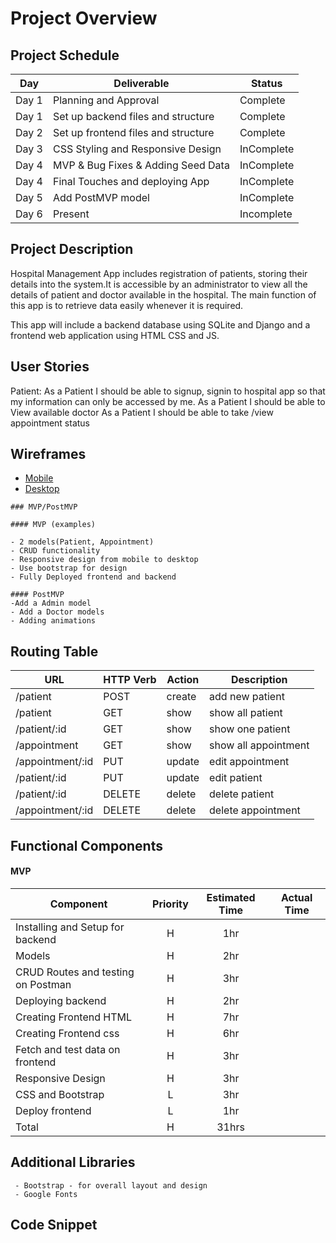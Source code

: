 # Project Overview

## Project Schedule

|  Day | Deliverable | Status
|---|---| ---|
|Day 1| Planning and Approval | Complete
|Day 1| Set up backend files and structure | Complete
|Day 2| Set up frontend files and structure | Complete
|Day 3| CSS Styling and Responsive Design | InComplete
|Day 4| MVP & Bug Fixes & Adding Seed Data | InComplete
|Day 4| Final Touches and deploying App | InComplete
|Day 5| Add PostMVP model | InComplete
|Day 6| Present | Incomplete


## Project Description

Hospital Management App includes registration of patients, storing their details into the system.It is accessible by an administrator to view all the details of patient and doctor available in the hospital. The main function of this app is to retrieve data easily whenever it is required.

This app will include a backend database using SQLite and Django and a frontend web application using HTML CSS and JS.


## User Stories

Patient:
As a Patient I should be able to signup, signin to hospital app so that my information can only be accessed by me.
As a Patient I should be able to View available doctor
As a Patient I should be able to take /view appointment status

## Wireframes   

- [Mobile](https://drive.google.com/file/d/1BOzGe8_N-Y0YeWhG2eNDagalSXjjcl0V/view?usp=sharing)
- [Desktop](https://drive.google.com/file/d/1lPT4o1MUuwquWrEyeF5NTyVS7dxbDkwx/view?usp=sharing)



```
### MVP/PostMVP  

#### MVP (examples)

- 2 models(Patient, Appointment)
- CRUD functionality 
- Responsive design from mobile to desktop
- Use bootstrap for design
- Fully Deployed frontend and backend

#### PostMVP 
-Add a Admin model
- Add a Doctor models
- Adding animations
```

## Routing Table

| **URL**     | **HTTP Verb** | **Action** | **Description**             |
| ----------- | ------------- | -------------- | ---------------------- |
| /patient    | POST      |    create    | add new patient  |
| /patient     | GET       |    show       | show all  patient    |
| /patient/:id | GET       |    show       | show one patient  |
| /appointment | GET       |    show       | show all appointment |
| /appointment/:id | PUT      |    update            | edit appointment |
| /patient/:id | PUT      |    update            | edit patient|
| /patient/:id | DELETE      |    delete            | delete patient |
| /appointment/:id | DELETE      |    delete           | delete appointment |


## Functional Components

#### MVP
| Component | Priority | Estimated Time | Actual Time |
| --- | :---: |  :---: | :---: | 
| Installing and Setup for backend | H | 1hr |  |
| Models | H | 2hr |  |
| CRUD Routes and testing on Postman | H | 3hr |  |  
| Deploying backend | H | 2hr|  | 
| Creating Frontend HTML| H | 7hr | |
| Creating Frontend css| H | 6hr | |
| Fetch and test data on frontend | H | 3hr |   |
| Responsive Design | H | 3hr |  |
| CSS and Bootstrap | L | 3hr |   |
| Deploy frontend | L | 1hr |  |
| Total | H |31hrs|  |


## Additional Libraries
```
 - Bootstrap - for overall layout and design
 - Google Fonts
```

## Code Snippet


```py



```
